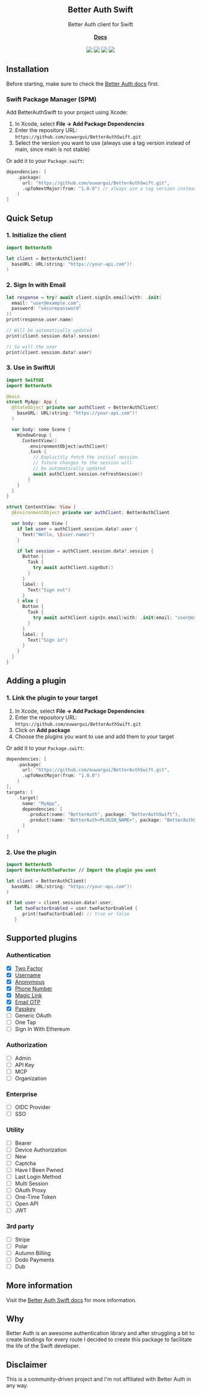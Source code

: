 <p align="center">
  <h2 align="center">Better Auth Swift</h2>

  <p align="center">
    Better Auth client for Swift
    <br />
    <br />
      <a href="https://ouwargui.github.io/BetterAuthSwift/documentation/betterauth/"><strong>Docs</strong></a>
    <br />
    <br />
      <a href="https://swiftpackageindex.com/ouwargui/BetterAuthSwift"><img src="https://img.shields.io/endpoint?url=https%3A%2F%2Fswiftpackageindex.com%2Fapi%2Fpackages%2Fouwargui%2FBetterAuthSwift%2Fbadge%3Ftype%3Dswift-versions"></a>
      <a href="https://swiftpackageindex.com/ouwargui/BetterAuthSwift"><img src="https://img.shields.io/endpoint?url=https%3A%2F%2Fswiftpackageindex.com%2Fapi%2Fpackages%2Fouwargui%2FBetterAuthSwift%2Fbadge%3Ftype%3Dplatforms"></a>
      <a href="https://github.com/ouwargui/BetterAuthSwift/actions/workflows/test.yaml" title="Test"><img src="https://github.com/ouwargui/BetterAuthSwift/actions/workflows/test.yaml/badge.svg"></a>
      <a href="https://github.com/ouwargui/BetterAuthSwift/actions/workflows/docs.yaml" title="Documentation"><img src="https://github.com/ouwargui/BetterAuthSwift/actions/workflows/docs.yaml/badge.svg"></a>
    <br />
  </p>
</p>

## Installation

Before starting, make sure to check the [Better Auth docs](https://www.better-auth.com/docs/) first.

### Swift Package Manager (SPM)

Add BetterAuthSwift to your project using Xcode:

1. In Xcode, select **File → Add Package Dependencies**
2. Enter the repository URL: `https://github.com/ouwargui/BetterAuthSwift.git`
3. Select the version you want to use (always use a tag version instead of main, since main is not stable)

Or add it to your `Package.swift`:

```swift
dependencies: [
    .package(
      url: "https://github.com/ouwargui/BetterAuthSwift.git",
      .upToNextMajor(from: "1.0.0") // always use a tag version instead of main, since main is not stable
    )
]
```

## Quick Setup

### 1. Initialize the client

```swift
import BetterAuth

let client = BetterAuthClient(
  baseURL: URL(string: "https://your-api.com")!
)
```

### 2. Sign In with Email

```swift
let response = try? await client.signIn.email(with: .init(
  email: "user@example.com",
  password: "securepassword"
))
print(response.user.name)

// Will be automatically updated
print(client.session.data?.session)

// So will the user
print(client.session.data?.user)
```

### 3. Use in SwiftUI

```swift
import SwiftUI
import BetterAuth

@main
struct MyApp: App {
  @StateObject private var authClient = BetterAuthClient(
    baseURL: URL(string: "https://your-api.com")!
  )

  var body: some Scene {
    WindowGroup {
      ContentView()
        .environmentObject(authClient)
        .task {
          // Explicitly fetch the initial session.
          // future changes to the session will
          // be automatically updated
          await authClient.session.refreshSession()
        }
    }
  }
}

struct ContentView: View {
  @EnvironmentObject private var authClient: BetterAuthClient

  var body: some View {
    if let user = authClient.session.data?.user {
      Text("Hello, \(user.name)")
    }

    if let session = authClient.session.data?.session {
      Button {
        Task {
          try await authClient.signOut()
        }
      }
      label: {
        Text("Sign out")
      }
    } else {
      Button {
        Task {
          try await authClient.signIn.email(with: .init(email: "user@example.com", password: "securepassword"))
        }
      }
      label: {
        Text("Sign in")
      }
    }
  }
}
```

## Adding a plugin

### 1. Link the plugin to your target

1. In Xcode, select **File → Add Package Dependencies**
2. Enter the repository URL: `https://github.com/ouwargui/BetterAuthSwift.git`
3. Click on **Add package**
4. Choose the plugins you want to use and add them to your target

Or add it to your `Package.swift`:

```swift
dependencies: [
    .package(
      url: "https://github.com/ouwargui/BetterAuthSwift.git",
      .upToNextMajor(from: "1.0.0")
    )
],
targets: [
    .target(
      name: "MyApp",
      dependencies: [
        .product(name: "BetterAuth", package: "BetterAuthSwift"),
        .product(name: "BetterAuth<PLUGIN_NAME>", package: "BetterAuthSwift"),
      ]
    )
]
```

### 2. Use the plugin

```swift
import BetterAuth
import BetterAuthTwoFactor // Import the plugin you want

let client = BetterAuthClient(
  baseURL: URL(string: "https://your-api.com")!
)

if let user = client.session.data?.user,
   let twoFactorEnabled = user.twoFactorEnabled {
      print(twoFactorEnabled) // true or false
   }
```

## Supported plugins

### Authentication

- [x] [Two Factor](https://ouwargui.github.io/BetterAuthSwift/documentation/betterauthtwofactor/)
- [x] [Username](https://ouwargui.github.io/BetterAuthSwift/documentation/betterauthusername/)
- [x] [Anonymous](https://ouwargui.github.io/BetterAuthSwift/documentation/betterauthanonymous/)
- [x] [Phone Number](https://ouwargui.github.io/BetterAuthSwift/documentation/betterauthphonenumber/)
- [x] [Magic Link](https://ouwargui.github.io/BetterAuthSwift/documentation/betterauthmagiclink/)
- [x] [Email OTP](https://ouwargui.github.io/BetterAuthSwift/documentation/betterauthemailotp/)
- [x] [Passkey](https://ouwargui.github.io/BetterAuthSwift/documentation/betterauthpasskey/)
- [ ] Generic OAuth
- [ ] One Tap
- [ ] Sign In With Ethereum

### Authorization

- [ ] Admin
- [ ] API Key
- [ ] MCP
- [ ] Organization

### Enterprise

- [ ] OIDC Provider
- [ ] SSO

### Utility

- [ ] Bearer
- [ ] Device Authorization
- [ ] New
- [ ] Captcha
- [ ] Have I Been Pwned
- [ ] Last Login Method
- [ ] Multi Session
- [ ] OAuth Proxy
- [ ] One-Time Token
- [ ] Open API
- [ ] JWT

### 3rd party

- [ ] Stripe
- [ ] Polar
- [ ] Autumn Billing
- [ ] Dodo Payments
- [ ] Dub

## More information

Visit the [Better Auth Swift docs](https://ouwargui.github.io/BetterAuthSwift/documentation/betterauth/) for more information.

## Why

Better Auth is an awesome authentication library and after struggling a bit to create bindings for every route I decided to create this package to facilitate the life of the Swift developer.

## Disclaimer

This is a community-driven project and I'm not affiliated with Better Auth in any way.
